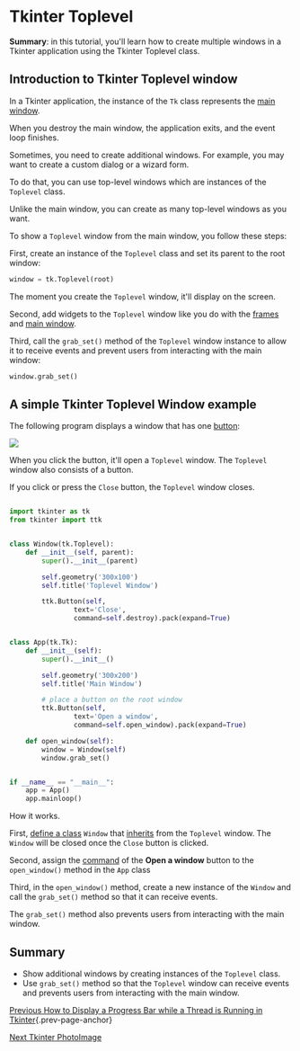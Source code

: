 
Tkinter Toplevel
================

**Summary**: in this tutorial, you'll learn how to create multiple windows in a Tkinter application using the Tkinter Toplevel class.

Introduction to Tkinter Toplevel window
---------------------------------------

In a Tkinter application, the instance of the `Tk` class represents the [main window](https://www.pythontutorial.net/tkinter/tkinter-window/).

When you destroy the main window, the application exits, and the event loop finishes.

Sometimes, you need to create additional windows. For example, you may want to create a custom dialog or a wizard form.

To do that, you can use top-level windows which are instances of the `Toplevel` class.

Unlike the main window, you can create as many top-level windows as you want.

To show a `Toplevel` window from the main window, you follow these steps:

First, create an instance of the `Toplevel` class and set its parent to the root window:

```python
window = tk.Toplevel(root)
```

The moment you create the `Toplevel` window, it'll display on the screen.

Second, add widgets to the `Toplevel` window like you do with the [frames](https://www.pythontutorial.net/tkinter/tkinter-frame/) and [main window](https://www.pythontutorial.net/tkinter/tkinter-window/).

Third, call the `grab_set()` method of the `Toplevel` window instance to allow it to receive events and prevent users from interacting with the main window:

```python
window.grab_set()
```

A simple Tkinter Toplevel Window example
----------------------------------------

The following program displays a window that has one [button](https://www.pythontutorial.net/tkinter/tkinter-button/):

![](Tkinter-Toplevel-Window.png)

When you click the button, it'll open a `Toplevel` window. The `Toplevel` window also consists of a button.

If you click or press the `Close` button, the `Toplevel` window closes.

```python

import tkinter as tk
from tkinter import ttk


class Window(tk.Toplevel):
    def __init__(self, parent):
        super().__init__(parent)

        self.geometry('300x100')
        self.title('Toplevel Window')

        ttk.Button(self,
                text='Close',
                command=self.destroy).pack(expand=True)


class App(tk.Tk):
    def __init__(self):
        super().__init__()

        self.geometry('300x200')
        self.title('Main Window')

        # place a button on the root window
        ttk.Button(self,
                text='Open a window',
                command=self.open_window).pack(expand=True)

    def open_window(self):
        window = Window(self)
        window.grab_set()


if __name__ == "__main__":
    app = App()
    app.mainloop()
```

How it works.

First, [define a class](https://www.pythontutorial.net/python-oop/python-class/) `Window` that [inherits](https://www.pythontutorial.net/python-oop/python-inheritance/) from the `Toplevel` window. The `Window` will be closed once the `Close` button is clicked.

Second, assign the [command](https://www.pythontutorial.net/tkinter/tkinter-command/) of the **Open a window** button to the `open_window()` method in the `App` class

Third, in the `open_window()` method, create a new instance of the `Window` and call the `grab_set()` method so that it can receive events.

The `grab_set()` method also prevents users from interacting with the main window.

Summary
-------

- Show additional windows by creating instances of the `Toplevel` class.
- Use `grab_set()` method so that the `Toplevel` window can receive events and prevents users from interacting with the main window.

[Previous How to Display a Progress Bar while a Thread is Running in Tkinter](https://www.pythontutorial.net/tkinter/tkinter-thread-progressbar/ "How to Display a Progress Bar while a Thread is Running in Tkinter"){.prev-page-anchor}

[Next Tkinter PhotoImage](https://www.pythontutorial.net/tkinter/tkinter-photoimage/ "Tkinter PhotoImage")

